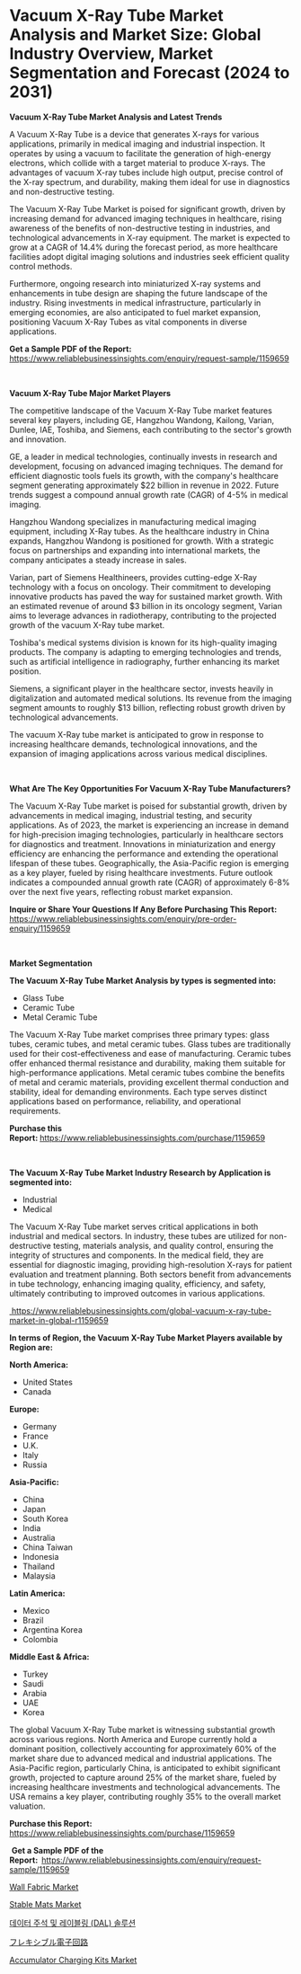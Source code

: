 <p><h1>Vacuum X-Ray Tube Market Analysis and Market Size: Global Industry Overview, Market Segmentation and Forecast (2024 to 2031)</h1></p><p><strong>Vacuum X-Ray Tube Market Analysis and Latest Trends</strong></p>
<p><p>A Vacuum X-Ray Tube is a device that generates X-rays for various applications, primarily in medical imaging and industrial inspection. It operates by using a vacuum to facilitate the generation of high-energy electrons, which collide with a target material to produce X-rays. The advantages of vacuum X-ray tubes include high output, precise control of the X-ray spectrum, and durability, making them ideal for use in diagnostics and non-destructive testing.</p><p>The Vacuum X-Ray Tube Market is poised for significant growth, driven by increasing demand for advanced imaging techniques in healthcare, rising awareness of the benefits of non-destructive testing in industries, and technological advancements in X-ray equipment. The market is expected to grow at a CAGR of 14.4% during the forecast period, as more healthcare facilities adopt digital imaging solutions and industries seek efficient quality control methods. </p><p>Furthermore, ongoing research into miniaturized X-ray systems and enhancements in tube design are shaping the future landscape of the industry. Rising investments in medical infrastructure, particularly in emerging economies, are also anticipated to fuel market expansion, positioning Vacuum X-Ray Tubes as vital components in diverse applications.</p></p>
<p><strong>Get a Sample PDF of the Report:&nbsp;</strong> <a href="https://www.reliablebusinessinsights.com/enquiry/request-sample/1159659">https://www.reliablebusinessinsights.com/enquiry/request-sample/1159659</a></p>
<p>&nbsp;</p>
<p><strong>Vacuum X-Ray Tube Major Market Players</strong></p>
<p><p>The competitive landscape of the Vacuum X-Ray Tube market features several key players, including GE, Hangzhou Wandong, Kailong, Varian, Dunlee, IAE, Toshiba, and Siemens, each contributing to the sector's growth and innovation.</p><p>GE, a leader in medical technologies, continually invests in research and development, focusing on advanced imaging techniques. The demand for efficient diagnostic tools fuels its growth, with the company's healthcare segment generating approximately $22 billion in revenue in 2022. Future trends suggest a compound annual growth rate (CAGR) of 4-5% in medical imaging.</p><p>Hangzhou Wandong specializes in manufacturing medical imaging equipment, including X-Ray tubes. As the healthcare industry in China expands, Hangzhou Wandong is positioned for growth. With a strategic focus on partnerships and expanding into international markets, the company anticipates a steady increase in sales.</p><p>Varian, part of Siemens Healthineers, provides cutting-edge X-Ray technology with a focus on oncology. Their commitment to developing innovative products has paved the way for sustained market growth. With an estimated revenue of around $3 billion in its oncology segment, Varian aims to leverage advances in radiotherapy, contributing to the projected growth of the vacuum X-Ray tube market.</p><p>Toshiba's medical systems division is known for its high-quality imaging products. The company is adapting to emerging technologies and trends, such as artificial intelligence in radiography, further enhancing its market position.</p><p>Siemens, a significant player in the healthcare sector, invests heavily in digitalization and automated medical solutions. Its revenue from the imaging segment amounts to roughly $13 billion, reflecting robust growth driven by technological advancements.</p><p>The vacuum X-Ray tube market is anticipated to grow in response to increasing healthcare demands, technological innovations, and the expansion of imaging applications across various medical disciplines.</p></p>
<p>&nbsp;</p>
<p><strong>What Are The Key Opportunities For Vacuum X-Ray Tube Manufacturers?</strong></p>
<p><p>The Vacuum X-Ray Tube market is poised for substantial growth, driven by advancements in medical imaging, industrial testing, and security applications. As of 2023, the market is experiencing an increase in demand for high-precision imaging technologies, particularly in healthcare sectors for diagnostics and treatment. Innovations in miniaturization and energy efficiency are enhancing the performance and extending the operational lifespan of these tubes. Geographically, the Asia-Pacific region is emerging as a key player, fueled by rising healthcare investments. Future outlook indicates a compounded annual growth rate (CAGR) of approximately 6-8% over the next five years, reflecting robust market expansion.</p></p>
<p><strong>Inquire or Share Your Questions If Any Before Purchasing This Report:</strong> <a href="https://www.reliablebusinessinsights.com/enquiry/pre-order-enquiry/1159659">https://www.reliablebusinessinsights.com/enquiry/pre-order-enquiry/1159659</a></p>
<p>&nbsp;</p>
<p><strong>Market Segmentation</strong></p>
<p><strong>The Vacuum X-Ray Tube Market Analysis by types is segmented into:</strong></p>
<p><ul><li>Glass Tube</li><li>Ceramic Tube</li><li>Metal Ceramic Tube</li></ul></p>
<p><p>The Vacuum X-Ray Tube market comprises three primary types: glass tubes, ceramic tubes, and metal ceramic tubes. Glass tubes are traditionally used for their cost-effectiveness and ease of manufacturing. Ceramic tubes offer enhanced thermal resistance and durability, making them suitable for high-performance applications. Metal ceramic tubes combine the benefits of metal and ceramic materials, providing excellent thermal conduction and stability, ideal for demanding environments. Each type serves distinct applications based on performance, reliability, and operational requirements.</p></p>
<p><strong>Purchase this Report:&nbsp;</strong><a href="https://www.reliablebusinessinsights.com/purchase/1159659">https://www.reliablebusinessinsights.com/purchase/1159659</a></p>
<p>&nbsp;</p>
<p><strong>The Vacuum X-Ray Tube Market Industry Research by Application is segmented into:</strong></p>
<p><ul><li>Industrial</li><li>Medical</li></ul></p>
<p><p>The Vacuum X-Ray Tube market serves critical applications in both industrial and medical sectors. In industry, these tubes are utilized for non-destructive testing, materials analysis, and quality control, ensuring the integrity of structures and components. In the medical field, they are essential for diagnostic imaging, providing high-resolution X-rays for patient evaluation and treatment planning. Both sectors benefit from advancements in tube technology, enhancing imaging quality, efficiency, and safety, ultimately contributing to improved outcomes in various applications.</p></p>
<p><a href="https://www.reliablebusinessinsights.com/global-vacuum-x-ray-tube-market-in-global-r1159659">&nbsp;https://www.reliablebusinessinsights.com/global-vacuum-x-ray-tube-market-in-global-r1159659</a></p>
<p><strong>In terms of Region, the Vacuum X-Ray Tube Market Players available by Region are:</strong></p>
<p>
    <p> <strong> North America: </strong>
        <ul>
            <li>United States</li>
            <li>Canada</li>
        </ul>
        </p> 
    <p> <strong> Europe: </strong>
        <ul>
            <li>Germany</li>
            <li>France</li>
            <li>U.K.</li>
            <li>Italy</li>
            <li>Russia</li>
        </ul>
        </p> 
    <p> <strong> Asia-Pacific: </strong>
        <ul>
            <li>China</li>
            <li>Japan</li>
            <li>South Korea</li>
            <li>India</li>
            <li>Australia</li>
            <li>China Taiwan</li>
            <li>Indonesia</li>
            <li>Thailand</li>
            <li>Malaysia</li>
        </ul>
        </p> 
    <p> <strong> Latin America: </strong>
        <ul>
            <li>Mexico</li>
            <li>Brazil</li>
            <li>Argentina Korea</li>
            <li>Colombia</li>
        </ul>
        </p> 
    <p> <strong> Middle East & Africa: </strong>
        <ul>
            <li>Turkey</li>
            <li>Saudi</li>
            <li>Arabia</li>
            <li>UAE</li>
            <li>Korea</li>
        </ul>
    </p>
    </p>
<p><p>The global Vacuum X-Ray Tube market is witnessing substantial growth across various regions. North America and Europe currently hold a dominant position, collectively accounting for approximately 60% of the market share due to advanced medical and industrial applications. The Asia-Pacific region, particularly China, is anticipated to exhibit significant growth, projected to capture around 25% of the market share, fueled by increasing healthcare investments and technological advancements. The USA remains a key player, contributing roughly 35% to the overall market valuation.</p></p>
<p><strong>Purchase this Report: </strong><a href="https://www.reliablebusinessinsights.com/purchase/1159659">https://www.reliablebusinessinsights.com/purchase/1159659</a></p>
<p>&nbsp;<strong>Get a Sample PDF of the Report:&nbsp;&nbsp;</strong><a href="https://www.reliablebusinessinsights.com/enquiry/request-sample/1159659">https://www.reliablebusinessinsights.com/enquiry/request-sample/1159659</a></p>
<p><strong></strong></p>
<p><p><a href="https://issuu.com/reportprime-2/docs/wall-fabric-market-size-2030.pptx_3f43292e133150">Wall Fabric Market</a></p><p><a href="https://www.linkedin.com/pulse/stable-mats-market-global-regional-analysis-focus-end-user-lwn4c?trackingId=tZVCXLSJQty6iaH9BpRkjA%3D%3D">Stable Mats Market</a></p><p><a href="https://medium.com/@hubertstyenger6685/%EC%84%B8%EA%B3%84-data-annotation-and-labeling-dal-solutions-market-%EC%9D%80-2024%EC%97%90%EC%84%9C-2031%EB%A1%9C-%EC%97%B0%ED%8F%89%EA%B7%A0-%EC%A6%9D%EA%B0%80%EC%9C%A8%EC%9D%84-%EB%B3%B4%EC%9D%BC-%EA%B2%83%EC%9C%BC%EB%A1%9C-%EC%98%88%EC%83%81%EB%90%A9%EB%8B%88%EB%8B%A4-c130db798caf">데이터 주석 및 레이블링 (DAL) 솔루션</a></p><p><a href="https://medium.com/@sweetyuy7567/flexible-electronics-circuit-market-%E3%81%AF-%E3%82%B3%E3%82%B9%E3%83%88%E7%AE%A1%E7%90%86%E3%81%A8%E5%8A%B9%E7%8E%87%E5%90%91%E4%B8%8A%E3%82%92%E5%84%AA%E5%85%88%E3%81%97%E3%81%BE%E3%81%99-%E3%81%95%E3%82%89%E3%81%AB-%E5%A0%B1%E5%91%8A%E6%9B%B8%E3%81%AF%E5%B8%82%E5%A0%B4%E3%81%AE%E9%9C%80%E8%A6%81%E9%9D%A2%E3%81%A8%E4%BE%9B%E7%B5%A6%E9%9D%A2%E3%81%AE%E4%B8%A1%E6%96%B9%E3%82%92%E3%82%AB%E3%83%90%E3%83%BC%E3%81%97%E3%81%A6%E3%81%84%E3%81%BE%E3%81%99-flexible-21122c3140d0">フレキシブル電子回路</a></p><p><a href="https://www.linkedin.com/pulse/accumulator-charging-kits-market-trends-regional-insights-forecasted-loudc?trackingId=XjGK5IABQNW90gFW4Xpljw%3D%3D">Accumulator Charging Kits Market</a></p></p>